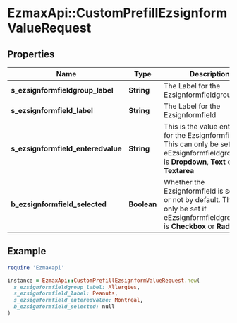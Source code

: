 # EzmaxApi::CustomPrefillEzsignformValueRequest

## Properties

| Name | Type | Description | Notes |
| ---- | ---- | ----------- | ----- |
| **s_ezsignformfieldgroup_label** | **String** | The Label for the Ezsignformfieldgroup |  |
| **s_ezsignformfield_label** | **String** | The Label for the Ezsignformfield | [optional] |
| **s_ezsignformfield_enteredvalue** | **String** | This is the value enterred for the Ezsignformfield  This can only be set if eEzsignformfieldgroupType is **Dropdown**, **Text** or **Textarea** | [optional] |
| **b_ezsignformfield_selected** | **Boolean** | Whether the Ezsignformfield is selected or not by default.  This can only be set if eEzsignformfieldgroupType is **Checkbox** or **Radio** | [optional] |

## Example

```ruby
require 'Ezmaxapi'

instance = EzmaxApi::CustomPrefillEzsignformValueRequest.new(
  s_ezsignformfieldgroup_label: Allergies,
  s_ezsignformfield_label: Peanuts,
  s_ezsignformfield_enteredvalue: Montreal,
  b_ezsignformfield_selected: null
)
```

